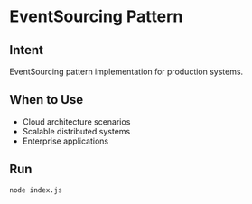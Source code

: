# EventSourcing Pattern

## Intent
EventSourcing pattern implementation for production systems.

## When to Use
- Cloud architecture scenarios
- Scalable distributed systems
- Enterprise applications

## Run
```bash
node index.js
```
